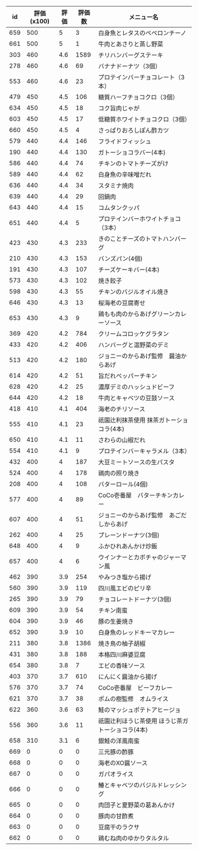 | id | 評価(x100) | 評価 | 評価数 | メニュー名 |
| -- | ---------- | ---- | ------ | ---------- |
| 659 | 500 | 5 | 3 | 白身魚とレタスのペペロンチーノ |
| 661 | 500 | 5 | 1 | 牛肉とあさりと蒸し野菜 |
| 303 | 460 | 4.6 | 1589 | チリハンバーグステーキ |
| 278 | 460 | 4.6 | 69 | バナナドーナツ（3個） |
| 553 | 460 | 4.6 | 23 | プロテインバーチョコレート（3本） |
| 479 | 450 | 4.5 | 106 | 糖質ハーフチョコクロ（3個） |
| 634 | 450 | 4.5 | 18 | コク旨肉じゃが |
| 603 | 450 | 4.5 | 17 | 低糖質ホワイトチョコクロ（3個） |
| 660 | 450 | 4.5 | 4 | さっぱりおろしぽん酢カツ |
| 579 | 440 | 4.4 | 146 | フライドフィッシュ |
| 190 | 440 | 4.4 | 130 | ガトーショコラバー(4本) |
| 586 | 440 | 4.4 | 74 | チキンのトマトチーズがけ |
| 589 | 440 | 4.4 | 62 | 白身魚の辛味噌だれ |
| 636 | 440 | 4.4 | 34 | スタミナ焼肉 |
| 639 | 440 | 4.4 | 29 | 回鍋肉 |
| 643 | 440 | 4.4 | 15 | コムタンクッパ |
| 651 | 440 | 4.4 | 5 | プロテインバーホワイトチョコ（3本） |
| 423 | 430 | 4.3 | 233 | きのことチーズのトマトハンバーグ |
| 210 | 430 | 4.3 | 153 | バンズパン(4個) |
| 191 | 430 | 4.3 | 107 | チーズケーキバー(4本) |
| 573 | 430 | 4.3 | 102 | 焼き餃子 |
| 598 | 430 | 4.3 | 55 | チキンのバジルオイル焼き |
| 646 | 430 | 4.3 | 13 | 桜海老の豆腐寄せ |
| 653 | 430 | 4.3 | 9 | 鶏もも肉のからあげグリーンカレーソース |
| 369 | 420 | 4.2 | 784 | クリームコロッケグラタン |
| 433 | 420 | 4.2 | 406 | ハンバーグと温野菜のデミ |
| 513 | 420 | 4.2 | 180 | ジョニーのからあげ監修　醤油からあげ |
| 614 | 420 | 4.2 | 51 | 旨だれペッパーチキン |
| 628 | 420 | 4.2 | 25 | 濃厚デミのハッシュドビーフ |
| 644 | 420 | 4.2 | 18 | 牛肉とキャベツの豆鼓ソース |
| 418 | 410 | 4.1 | 404 | 海老のチリソース |
| 555 | 410 | 4.1 | 23 | 祇園辻利抹茶使用  抹茶ガトーショコラ(4本) |
| 650 | 410 | 4.1 | 11 | さわらの山椒だれ |
| 554 | 410 | 4.1 | 9 | プロテインバーキャラメル（3本） |
| 432 | 400 | 4 | 187 | 大豆ミートソースの生パスタ |
| 524 | 400 | 4 | 178 | 鶏肉の照り焼き |
| 208 | 400 | 4 | 108 | バターロール(4個) |
| 577 | 400 | 4 | 89 | CoCo壱番屋　バターチキンカレー |
| 607 | 400 | 4 | 51 | ジョニーのからあげ監修　あごだしからあげ |
| 262 | 400 | 4 | 25 | プレーンドーナツ(3個) |
| 648 | 400 | 4 | 9 | ふかひれあんかけ炒飯 |
| 657 | 400 | 4 | 6 | ウインナーとカボチャのジャーマン風 |
| 462 | 390 | 3.9 | 254 | やみつき塩から揚げ |
| 560 | 390 | 3.9 | 119 | 四川風エビのピリ辛 |
| 265 | 390 | 3.9 | 79 | チョコレートドーナツ(3個) |
| 609 | 390 | 3.9 | 54 | チキン南蛮 |
| 604 | 390 | 3.9 | 46 | 豚の生姜焼き |
| 652 | 390 | 3.9 | 10 | 白身魚のレッドキーマカレー |
| 211 | 380 | 3.8 | 1386 | 焼き鳥の柚子胡椒 |
| 431 | 380 | 3.8 | 188 | 本格四川麻婆豆腐 |
| 654 | 380 | 3.8 | 7 | エビの香味ソース |
| 403 | 370 | 3.7 | 610 | にんにく醤油から揚げ |
| 576 | 370 | 3.7 | 74 | CoCo壱番屋　ビーフカレー |
| 621 | 370 | 3.7 | 38 | ポムの樹監修　オムライス |
| 622 | 360 | 3.6 | 63 | 鮭のマッシュポテトアヒージョ |
| 556 | 360 | 3.6 | 11 | 祇園辻利ほうじ茶使用  ほうじ茶ガトーショコラ(4本) |
| 658 | 310 | 3.1 | 6 | 銀鮭の洋風南蛮 |
| 669 | 0 | 0 | 0 | 三元豚の酢豚 |
| 668 | 0 | 0 | 0 | 海老のXO醤ソース |
| 667 | 0 | 0 | 0 | ガパオライス |
| 666 | 0 | 0 | 0 | 鰆とキャベツのバジルドレッシング |
| 665 | 0 | 0 | 0 | 肉団子と夏野菜の葛あんかけ |
| 664 | 0 | 0 | 0 | 豚肉の甘酢煮 |
| 663 | 0 | 0 | 0 | 豆腐干のラクサ |
| 662 | 0 | 0 | 0 | 鶏むね肉のゆかりタルタル |
